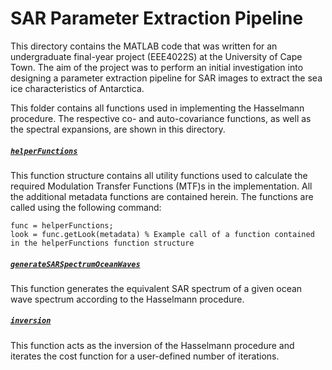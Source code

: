 # SAR Parameter Extraction Pipeline
This directory contains the MATLAB code that was written for an undergraduate final-year project (EEE4022S) at the University of Cape Town. The aim of the project was to perform an initial investigation into designing a parameter extraction pipeline for SAR images to extract the sea ice characteristics of Antarctica.

This folder contains all functions used in implementing the Hasselmann procedure. The respective co- and auto-covariance functions, as well as the spectral expansions, are shown in this directory.

##### [`helperFunctions`](./helperFunctions.m)
This function structure contains all utility functions used to calculate the required Modulation Transfer Functions (MTF)s in the implementation. All the additional metadata functions are contained herein. The functions are called using the following command:

```
func = helperFunctions;
look = func.getLook(metadata) % Example call of a function contained in the helperFunctions function structure
```
##### [`generateSARSpectrumOceanWaves`](./generateSARSpectrumOceanWaves.m)
This function generates the equivalent SAR spectrum of a given ocean wave spectrum according to the Hasselmann procedure.

##### [`inversion`](./inversion.m)
This function acts as the inversion of the Hasselmann procedure and iterates the cost function for a user-defined number of iterations.
